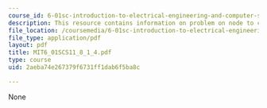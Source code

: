 ```yaml
---
course_id: 6-01sc-introduction-to-electrical-engineering-and-computer-science-i-spring-2011
description: This resource contains information on problem on node to current.
file_location: /coursemedia/6-01sc-introduction-to-electrical-engineering-and-computer-science-i-spring-2011/2aeba74e267379f6731ff1dab6f5ba8c_MIT6_01SCS11_8_1_4.pdf
file_type: application/pdf
layout: pdf
title: MIT6_01SCS11_8_1_4.pdf
type: course
uid: 2aeba74e267379f6731ff1dab6f5ba8c

---
```

None